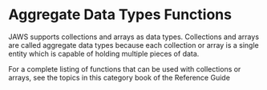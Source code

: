 # Aggregate Data Types Functions

JAWS supports collections and arrays as data types. Collections and
arrays are called aggregate data types because each collection or array
is a single entity which is capable of holding multiple pieces of data.

For a complete listing of functions that can be used with collections or
arrays, see the topics in this category book of the Reference Guide
